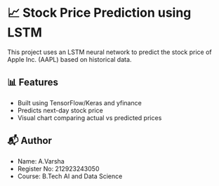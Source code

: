 # 📈 Stock Price Prediction using LSTM

This project uses an LSTM neural network to predict the stock price of Apple Inc. (AAPL) based on historical data.

## 📊 Features
- Built using TensorFlow/Keras and yfinance
- Predicts next-day stock price
- Visual chart comparing actual vs predicted prices

## 📬 Author
- Name: A.Varsha
- Register No: 212923243050
- Course: B.Tech AI and Data Science
